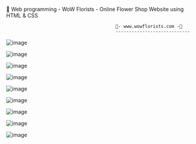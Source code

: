 🧧 Web programming - WoW Florists - Online Flower Shop Website using HTML & CSS
                                      
                                             🌸- www.wowflorists.com -🌸 
                                             ----------------------------

![image](https://github.com/TharulJayasundara/Sample_Website/assets/170612345/207cd759-729b-4bde-89f4-8e3d73fbafb7)

![image](https://github.com/TharulJayasundara/Sample_Website/assets/170612345/0d0453fe-41f8-4a3a-8427-264a4e343267)

![image](https://github.com/TharulJayasundara/Sample_Website/assets/170612345/fc07aafe-ad43-4683-a2fa-ea7a8a8a9257)

![image](https://github.com/TharulJayasundara/Sample_Website/assets/170612345/344a8c29-fcf5-45e7-86bd-24ff362511e6)

![image](https://github.com/TharulJayasundara/Sample_Website/assets/170612345/ae49aab1-9022-4c5f-8051-daeeb4375361)

![image](https://github.com/TharulJayasundara/Sample_Website/assets/170612345/743d5d23-fc32-42a3-bb3b-72378cf8528e)

![image](https://github.com/TharulJayasundara/Sample_Website/assets/170612345/fcc18d96-8156-4288-b50c-9912ed92a57a)

![image](https://github.com/TharulJayasundara/Sample_Website/assets/170612345/f1fc75a9-ba45-4763-acbb-cd8652279fbd)

![image](https://github.com/TharulJayasundara/Sample_Website/assets/170612345/33a0029c-e5bc-45a8-bbf2-3235c8057986)

